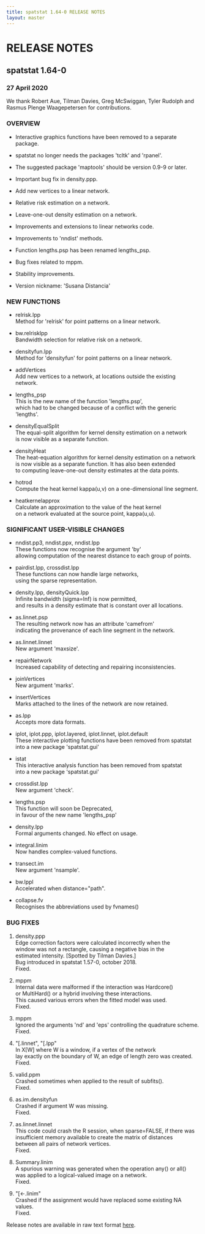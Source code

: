 ```yaml
---
title: spatstat 1.64-0 RELEASE NOTES
layout: master
---
```


# RELEASE NOTES

## spatstat 1.64-0

### 27 April 2020

   We thank Robert Aue, Tilman Davies, Greg McSwiggan, Tyler Rudolph
   and Rasmus Plenge Waagepetersen for contributions.

### OVERVIEW

 * Interactive graphics functions have been removed to a separate package.

 * spatstat no longer needs the packages 'tcltk' and 'rpanel'.

 * The suggested package 'maptools' should be version 0.9-9 or later.

 * Important bug fix in density.ppp.

 * Add new vertices to a linear network.

 * Relative risk estimation on a network.

 * Leave-one-out density estimation on a network.

 * Improvements and extensions to linear networks code.

 * Improvements to 'nndist' methods.

 * Function lengths.psp has been renamed lengths_psp.

 * Bug fixes related to mppm.

 * Stability improvements.

 * Version nickname: 'Susana Distancia'

### NEW FUNCTIONS

 * relrisk.lpp  
    Method for 'relrisk' for point patterns on a linear network.

 * bw.relrisklpp  
    Bandwidth selection for relative risk on a network.

 * densityfun.lpp  
    Method for 'densityfun' for point patterns on a linear network.

 * addVertices  
    Add new vertices to a network, at locations outside the existing network.

 * lengths_psp  
    This is the new name of the function 'lengths.psp',  
    which had to be changed because of a conflict with the generic 'lengths'.

 * densityEqualSplit  
    The equal-split algorithm for kernel density estimation on a network  
    is now visible as a separate function.

 * densityHeat  
    The heat-equation algorithm for kernel density estimation on a network  
    is now visible as a separate function. It has also been extended  
    to computing leave-one-out density estimates at the data points.

 * hotrod  
    Compute the heat kernel kappa(u,v) on a one-dimensional line segment.

 * heatkernelapprox  
    Calculate an approximation to the value of the heat kernel  
    on a network evaluated at the source point, kappa(u,u).

### SIGNIFICANT USER-VISIBLE CHANGES

 * nndist.pp3, nndist.ppx, nndist.lpp  
    These functions now recognise the argument 'by'  
    allowing computation of the nearest distance to each group of points.

 * pairdist.lpp, crossdist.lpp  
    These functions can now handle large networks,  
    using the sparse representation.

 * density.lpp, densityQuick.lpp  
    Infinite bandwidth (sigma=Inf) is now permitted,  
    and results in a density estimate that is constant over all locations.

 * as.linnet.psp  
    The resulting network now has an attribute 'camefrom'  
    indicating the provenance of each line segment in the network.

 * as.linnet.linnet  
    New argument 'maxsize'.

 * repairNetwork  
    Increased capability of detecting and repairing inconsistencies.

 * joinVertices  
    New argument 'marks'.

 * insertVertices  
    Marks attached to the lines of the network are now retained.

 * as.lpp  
    Accepts more data formats.

 * iplot, iplot.ppp, iplot.layered, iplot.linnet, iplot.default  
    These interactive plotting functions have been removed from spatstat  
    into a new package 'spatstat.gui'

 * istat  
    This interactive analysis function has been removed from spatstat  
    into a new package 'spatstat.gui'

 * crossdist.lpp  
    New argument 'check'.

 * lengths.psp  
    This function will soon be Deprecated,  
    in favour of the new name 'lengths_psp'

 * density.lpp  
    Formal arguments changed. No effect on usage.

 * integral.linim  
    Now handles complex-valued functions.

 * transect.im  
    New argument 'nsample'.

 * bw.lppl  
    Accelerated when distance="path".

 * collapse.fv  
    Recognises the abbreviations used by fvnames()

### BUG FIXES

1. density.ppp  
     Edge correction factors were calculated incorrectly when the  
     window was not a rectangle, causing a negative bias in the  
     estimated intensity. [Spotted by Tilman Davies.]  
     Bug introduced in spatstat 1.57-0, october 2018.  
     Fixed.

2. mppm  
     Internal data were malformed if the interaction was Hardcore()  
     or MultiHard() or a hybrid involving these interactions.  
     This caused various errors when the fitted model was used.  
     Fixed.

3. mppm  
     Ignored the arguments 'nd' and 'eps' controlling the quadrature scheme.  
     Fixed.

4. "[.linnet", "[.lpp"  
     In X[W] where W is a window, if a vertex of the network  
     lay exactly on the boundary of W, an edge of length zero was created.  
     Fixed.

5. valid.ppm  
     Crashed sometimes when applied to the result of subfits().  
     Fixed.

6. as.im.densityfun  
     Crashed if argument W was missing.  
     Fixed.

7. as.linnet.linnet  
     This code could crash the R session, when sparse=FALSE, if there was  
     insufficient memory available to create the matrix of distances  
     between all pairs of network vertices.  
     Fixed.

8. Summary.linim  
     A spurious warning was generated when the operation any() or all()  
     was applied to a logical-valued image on a network.  
     Fixed.

9. "[<-.linim"  
     Crashed if the assignment would have replaced some existing NA values.  
     Fixed.

Release notes are available in raw text format [here](spatstat-1.64-0.txt).
